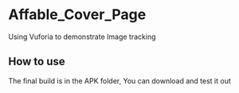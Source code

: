 # Affable_Cover_Page
Using Vuforia to demonstrate Image tracking

## How to use
The final build is in the APK folder, You can download and test it out
